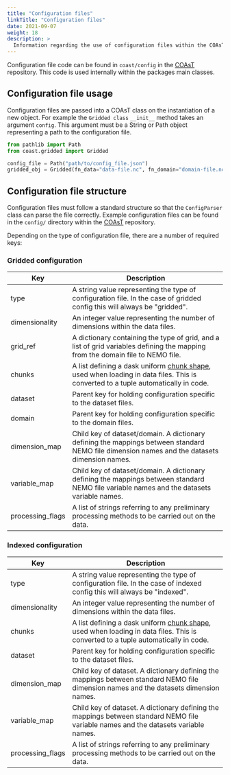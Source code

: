 ```yaml
---
title: "Configuration files"
linkTitle: "Configuration files"
date: 2021-09-07
weight: 18
description: >
  Information regarding the use of configuration files within the COAsT package.
---
```


Configuration file code can be found in
``coast/config`` in the [COAsT](https://github.com/British-Oceanographic-Data-Centre/COAsT/tree/master/coast/config) repository.
This code is used internally within the packages main classes.

## Configuration file usage
Configuration files are passed into a COAsT class on the instantiation of a new object. For example the ```Gridded class``` ```__init__``` method takes an argument ``config``.
This argument must be a String or Path object representing a path to the configuration file.
```python
from pathlib import Path
from coast.gridded import Gridded

config_file = Path("path/to/config_file.json")
gridded_obj = Gridded(fn_data="data-file.nc", fn_domain="domain-file.nc", config=config_file)
```

## Configuration file structure
Configuration files must follow a standard structure so that the ```ConfigParser``` class can parse the file correctly.
Example configuration files can be found in the ``config/`` directory within the [COAsT](https://github.com/British-Oceanographic-Data-Centre/COAsT/tree/master/config) repository.

Depending on the type of configuration file, there are a number of required keys:

### Gridded configuration
| Key     | Description |
| --- | ----------- |
| type | A string value representing the type of configuration file. In the case of gridded config this will always be "gridded".       |
| dimensionality | An integer value representing the number of dimensions within the data files.       |
| grid_ref | A dictionary containing the type of grid, and a list of grid variables defining the mapping from the domain file to NEMO file. |
| chunks | A list defining a dask uniform [chunk shape](https://docs.dask.org/en/latest/array-chunks.html), used when loading in data files. This is converted to a tuple automatically in code. |
| dataset   | Parent key for holding configuration specific to the dataset files. |
| domain   | Parent key for holding configuration specific to the domain files.       |
| dimension_map | Child key of dataset/domain. A dictionary defining the mappings between standard NEMO file dimension names and the datasets dimension names.  |
| variable_map | Child key of dataset/domain. A dictionary defining the mappings between standard NEMO file variable names and the datasets variable names. |
| processing_flags | A list of strings referring to any preliminary processing methods to be carried out on the data. |

### Indexed configuration
| Key     | Description |
| --- | ----------- |
| type | A string value representing the type of configuration file. In the case of indexed config this will always be "indexed".       |
| dimensionality | An integer value representing the number of dimensions within the data files.       |
| chunks | A list defining a dask uniform [chunk shape](https://docs.dask.org/en/latest/array-chunks.html), used when loading in data files. This is converted to a tuple automatically in code. |
| dataset   | Parent key for holding configuration specific to the dataset files. |
| dimension_map | Child key of dataset. A dictionary defining the mappings between standard NEMO file dimension names and the datasets dimension names.  |
| variable_map | Child key of dataset. A dictionary defining the mappings between standard NEMO file variable names and the datasets variable names. |
| processing_flags | A list of strings referring to any preliminary processing methods to be carried out on the data. |